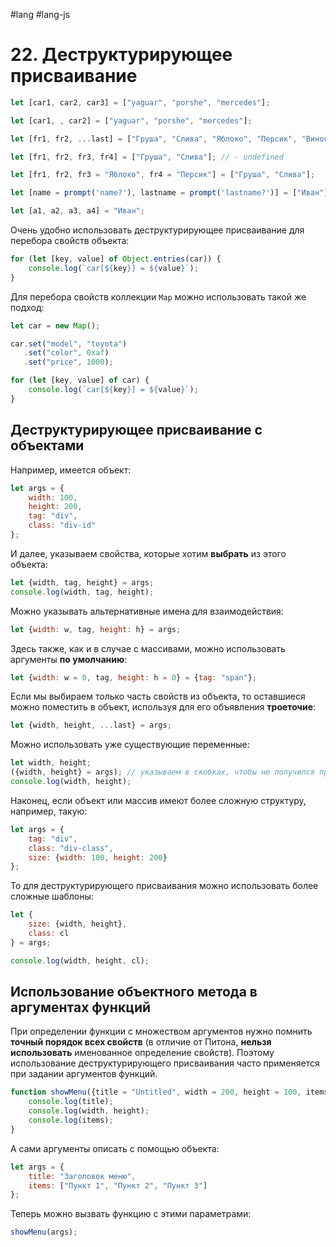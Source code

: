 #lang #lang-js

# 22. Деструктурирующее присваивание

```javascript
let [car1, car2, car3] = ["yaguar", "porshe", "mercedes"];

let [car1, , car2] = ["yaguar", "porshe", "mercedes"];

let [fr1, fr2, ...last] = ["Груша", "Слива", "Яблоко", "Персик", "Виноград"];

let [fr1, fr2, fr3, fr4] = ["Груша", "Слива"]; // - undefined

let [fr1, fr2, fr3 = "Яблоко", fr4 = "Персик"] = ["Груша", "Слива"];

let [name = prompt('name?'), lastname = prompt('lastname?')] = ["Иван"];

let [a1, a2, a3, a4] = "Иван";
```

Очень удобно использовать деструктурирующее присваивание для перебора свойств объекта:

```javascript
for (let [key, value] of Object.entries(car)) {
    console.log(`car[${key}] = ${value}`);
}
```

Для перебора свойств коллекции `Map` можно использовать такой же подход:

```javascript
let car = new Map();

car.set("model", "toyota")
   .set("color", 0xaf)
   .set("price", 1000);

for (let [key, value] of car) {
    console.log(`car[${key}] = ${value}`);
}
```

## Деструктурирующее присваивание с объектами

Например, имеется объект:

```javascript
let args = {
    width: 100,
    height: 200,
    tag: "div",
    class: "div-id"
};
```

И далее, указываем свойства, которые хотим **выбрать** из этого объекта:

```javascript
let {width, tag, height} = args;
console.log(width, tag, height);
```

Можно указывать альтернативные имена для взаимодействия:

```javascript
let {width: w, tag, height: h} = args;
```

Здесь также, как и в случае с массивами, можно использовать аргументы **по умолчанию**:

```javascript
let {width: w = 0, tag, height: h = 0} = {tag: "span"};
```

Если мы выбираем только часть свойств из объекта, то оставшиеся можно поместить в объект, используя для его объявления **троеточие**:

```javascript
let {width, height, ...last} = args;
```

Можно использовать уже существующие переменные:

```javascript
let width, height;
({width, height} = args); // указываем в скобках, чтобы не получился просто блок кода
console.log(width, height);
```

Наконец, если объект или массив имеют более сложную структуру, например, такую:

```javascript
let args = {
    tag: "div",
    class: "div-class",
    size: {width: 100, height: 200}
};
```

То для деструктурирующего присваивания можно использовать более сложные шаблоны:

```javascript
let {
    size: {width, height},
    class: cl
} = args;

console.log(width, height, cl);
```

## Использование объектного метода в аргументах функций

При определении функции с множеством аргументов нужно помнить **точный порядок всех свойств** (в отличие от Питона, **нельзя использовать** именованное определение свойств). Поэтому использование деструктурирующего присваивания часто применяется при задании аргументов функций.

```javascript
function showMenu({title = "Untitled", width = 200, height = 100, items = []} = {}) { // указываем пустой объект по ум. для вызова без аргументов
    console.log(title);
    console.log(width, height);
    console.log(items);
}
```

А сами аргументы описать с помощью объекта:

```javascript
let args = {
    title: "Заголовок меню",
    items: ["Пункт 1", "Пункт 2", "Пункт 3"]
};
```

Теперь можно вызвать функцию с этими параметрами:

```javascript
showMenu(args);
```
